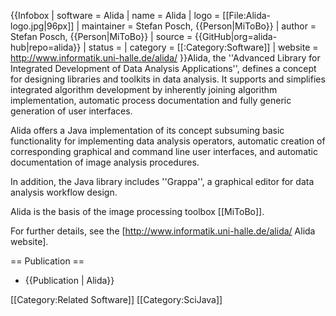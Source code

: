 {{Infobox
| software               = Alida
| name                   = Alida
| logo                   = [[File:Alida-logo.jpg|96px]]
| maintainer             = Stefan Posch, {{Person|MiToBo}}
| author                 = Stefan Posch, {{Person|MiToBo}}
| source                 = {{GitHub|org=alida-hub|repo=alida}}
| status                 = 
| category               = [[:Category:Software]]
| website                = http://www.informatik.uni-halle.de/alida/
}}Alida, the ''Advanced Library for Integrated Development of Data Analysis Applications'', defines a concept for designing libraries and toolkits in data analysis. It supports and simplifies integrated algorithm development by inherently joining algorithm implementation, automatic process documentation and fully generic generation of user interfaces. 

Alida offers a Java implementation of its concept subsuming basic functionality for implementing data analysis operators, automatic creation of corresponding graphical and command line user interfaces, and automatic documentation of image analysis procedures. 

In addition, the Java library includes ''Grappa'', a graphical editor for data analysis workflow design.

Alida is the basis of the image processing toolbox [[MiToBo]].

For further details, see the [http://www.informatik.uni-halle.de/alida/ Alida website].

== Publication ==
* {{Publication | Alida}}

[[Category:Related Software]]
[[Category:SciJava]]
